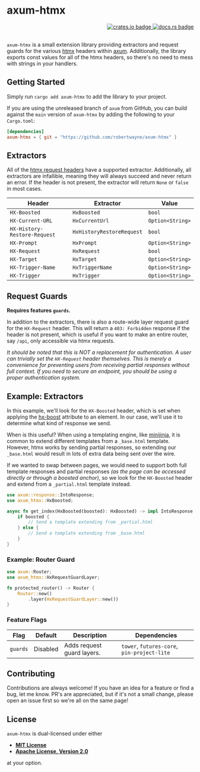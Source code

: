 # axum-htmx

<!-- markdownlint-disable -->
<div align="right">
<a href="https://crates.io/crates/axum-htmx">
    <img src="https://img.shields.io/crates/v/axum-htmx?style=flat-square" alt="crates.io badge">
</a>
<a href="https://docs.rs/axum-htmx/latest/">
    <img src="https://img.shields.io/docsrs/axum-htmx?style=flat-square" alt="docs.rs badge">
</a>
</div>
<br>
<!-- markdownlint-enable -->

`axum-htmx` is a small extension library providing extractors and request guards
 for the various [htmx](https://htmx.org/) headers within
 [axum](https://github.com/tokio-rs/axum). Additionally, the library exports
 const values for all of the htmx headers, so there's no need to mess with
 strings in your handlers.

## Getting Started

Simply run `cargo add axum-htmx` to add the library to your project.

If you are using the unreleased branch of `axum` from GitHub, you can build
against the `main` version of `axum-htmx` by adding the following to your
`Cargo.toml`:

```toml
[dependencies]
axum-htmx = { git = "https://github.com/robertwayne/axum-htmx" }
```

## Extractors

All of the [htmx request headers](https://htmx.org/reference/#request_headers)
have a supported extractor. Additionally, all extractors are infallible, meaning
they will always succeed and never return an error. If the header is not
present, the extractor will return `None` or `false` in most cases.

| Header | Extractor | Value |
| --- | --- | --- |
| `HX-Boosted` | `HxBoosted` | `bool` |
| `HX-Current-URL` | `HxCurrentUrl` | `Option<String>` |
| `HX-History-Restore-Request` | `HxHistoryRestoreRequest` | `bool` |
| `HX-Prompt` | `HxPrompt` | `Option<String>` |
| `HX-Request` | `HxRequest` | `bool` |
| `HX-Target` | `HxTarget` | `Option<String>` |
| `HX-Trigger-Name` | `HxTriggerName` | `Option<String>` |
| `HX-Trigger` | `HxTrigger` | `Option<String>` |

## Request Guards

__Requires features `guards`.__

In addition to the extractors, there is also a route-wide layer request guard
for the `HX-Request` header. This will return a `403: Forbidden` response if the
header is not present, which is useful if you want to make an entire router, say
`/api`, only accessible via htmx requests.

_It should be noted that this is NOT a replacement for authentication. A user
can trivially set the `HX-Request` header themselves. This is merely a
convenience for preventing users from receiving partial responses without full
context. If you need to secure an endpoint, you should be using a proper
authentication system._

## Example: Extractors

In this example, we'll look for the `HX-Boosted` header, which is set when
applying the [hx-boost](https://htmx.org/attributes/hx-boost/) attribute to an
element. In our case, we'll use it to determine what kind of response we send.

When is this useful? When using a templating engine, like
[minijinja](https://github.com/mitsuhiko/minijinja), it is common to extend
different templates from a `_base.html` template. However, htmx works by sending
partial responses, so extending our `_base.html` would result in lots of extra
data being sent over the wire.

If we wanted to swap between pages, we would need to support both full template
responses and partial responses _(as the page can be accessed directly or
through a boosted anchor)_, so we look for the `HX-Boosted` header and extend
from a `_partial.html` template instead.

```rs
use axum::response::IntoResponse;
use axum_htmx::HxBoosted;

async fn get_index(HxBoosted(boosted): HxBoosted) -> impl IntoResponse {
    if boosted {
        // Send a template extending from _partial.html
    } else {
        // Send a template extending from _base.html
    }
}
```

### Example: Router Guard

```rs
use axum::Router;
use axum_htmx::HxRequestGuardLayer;

fn protected_router() -> Router {
    Router::new()
        .layer(HxRequestGuardLayer::new())
}
```

### Feature Flags

<!-- markdownlint-disable -->
| Flag | Default  | Description | Dependencies |
|-|-|-|-|
| `guards`| Disabled | Adds request guard layers. | `tower`, `futures-core`, `pin-project-lite` |
<!-- markdownlint-enable -->

## Contributing

Contributions are always welcome! If you have an idea for a feature or find a
bug, let me know. PR's are appreciated, but if it's not a small change, please
open an issue first so we're all on the same page!

## License

`axum-htmx` is dual-licensed under either

- **[MIT License](/LICENSE-MIT)**
- **[Apache License, Version 2.0](/LICENSE-APACHE)**

at your option.
